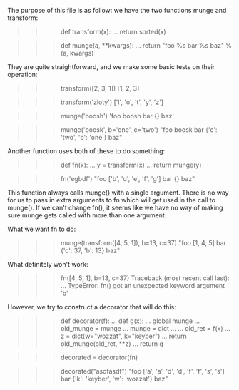 The purpose of this file is as follow: we have the two functions
munge and transform:
>>> def transform(x):
...     return sorted(x)

>>> def munge(a, **kwargs):
...     return "foo %s bar %s baz" % (a, kwargs)

They are quite straightforward, and we make some basic tests on their operation:
>>> transform([2, 3, 1])
[1, 2, 3]

>>> transform('zloty')
['l', 'o', 't', 'y', 'z']

>>> munge('boosh')
'foo boosh bar {} baz'

>>> munge('boosk', b='one', c='two')
"foo boosk bar {'c': 'two', 'b': 'one'} baz"

Another function uses both of these to do something:
>>> def fn(x):
...     y = transform(x)
...     return munge(y)

>>> fn('egbdf')
"foo ['b', 'd', 'e', 'f', 'g'] bar {} baz"

This function always calls munge() with a single argument. There is
no way for us to pass in extra arguments to fn which will get used 
in the call to munge(). If we can't change fn(), it seems like we 
have no way of making sure munge gets called with more than one argument.

What we want fn to do:
>>> munge(transform([4, 5, 1]), b=13, c=37)
"foo [1, 4, 5] bar {'c': 37, 'b': 13} baz"

What definitely won't work:
>>> fn([4, 5, 1], b=13, c=37)
Traceback (most recent call last):
  ...
TypeError: fn() got an unexpected keyword argument 'b'

However, we try to construct a decorator that will do this:
>>> def decorator(f):
...     def g(x):
...         global munge
...         old_munge = munge
...         munge = dict
... 
...         old_ret = f(x)
...         z = dict(w="wozzat", k="keyber")
...         return old_munge(old_ret, **z)
...     return g

>>> decorated = decorator(fn)

>>> decorated("asdfasdf")
"foo ['a', 'a', 'd', 'd', 'f', 'f', 's', 's'] bar {'k': 'keyber', 'w': 'wozzat'} baz"

